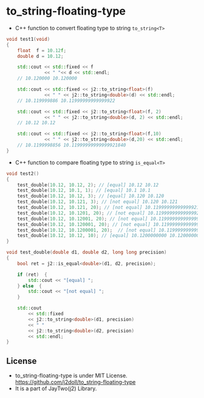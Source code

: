 # to_string-floating-type

- C++ function to convert floating type to string ```to_string<T>```

```cpp
void test1(void)
{
    float  f = 10.12f;
    double d = 10.12;

    std::cout << std::fixed << f
              << " "<< d << std::endl;
    // 10.120000 10.120000

    std::cout << std::fixed << j2::to_string<float>(f)
              << " " << j2::to_string<double>(d) << std::endl;
    // 10.119999886 10.11999999999999922

    std::cout << std::fixed << j2::to_string<float>(f, 2)
              << " " << j2::to_string<double>(d, 2) << std::endl;
    // 10.12 10.12

    std::cout << std::fixed << j2::to_string<float>(f,10)
              << " " << j2::to_string<double>(d,20) << std::endl;
    // 10.1199998856 10.11999999999999921840
}
```

- C++ function to compare floating type to string ```is_equal<T>```

```cpp
void test2()
{
    test_double(10.12, 10.12, 2); // [equal] 10.12 10.12
    test_double(10.12, 10.1, 1); // [equal] 10.1 10.1
    test_double(10.12, 10.12, 3); // [equal] 10.120 10.120
    test_double(10.12, 10.121, 3); // [not equal] 10.120 10.121
    test_double(10.12, 10.121, 20); // [not equal] 10.11999999999999921840 10.12100000000000044054
    test_double(10.12, 10.1201, 20); // [not equal] 10.11999999999999921840 10.12010000000000076170
    test_double(10.12, 10.12001, 20); // [not equal] 10.11999999999999921840 10.12001000000000061618
    test_double(10.12, 10.120001, 20); // [not equal] 10.11999999999999921840 10.12000100000000024636
    test_double(10.12, 10.1200001, 20);  // [not equal] 10.11999999999999921840 10.12000010000000038701
    test_double(10.12, 10.12, 10); // [equal] 10.1200000000 10.1200000000
}

void test_double(double d1, double d2, long long precision)
{
    bool ret = j2::is_equal<double>(d1, d2, precision);

    if (ret)  {
        std::cout << "[equal] ";
    } else  {
        std::cout << "[not equal] ";
    }

    std::cout
        << std::fixed
        << j2::to_string<double>(d1, precision)
        << " "
        << j2::to_string<double>(d2, precision)
        << std::endl;
}
```

## License
- to_string-floating-type is under MIT License. https://github.com/j2doll/to_string-floating-type
- It is a part of JayTwo(j2) Library. 



